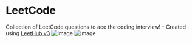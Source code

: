 # LeetCode
Collection of LeetCode questions to ace the coding interview! - Created using [LeetHub v3](https://github.com/raphaelheinz/LeetHub-3.0)
![image](https://github.com/user-attachments/assets/e6176e40-c5a4-492d-8d5e-136976ba04f3)
![image](https://github.com/user-attachments/assets/70bf20c8-23a8-47a7-808a-071696dd508d)
